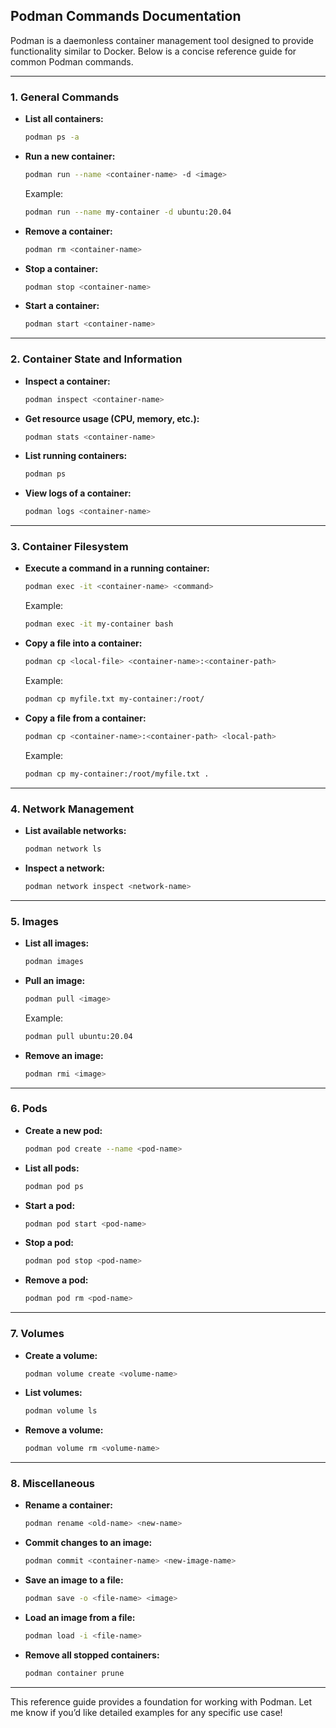 ## **Podman Commands Documentation**

Podman is a daemonless container management tool designed to provide functionality similar to Docker. Below is a concise reference guide for common Podman commands.

---

### **1. General Commands**

- **List all containers:**
  ```bash
  podman ps -a
  ```
- **Run a new container:**
  ```bash
  podman run --name <container-name> -d <image>
  ```
  Example:
  ```bash
  podman run --name my-container -d ubuntu:20.04
  ```

- **Remove a container:**
  ```bash
  podman rm <container-name>
  ```

- **Stop a container:**
  ```bash
  podman stop <container-name>
  ```

- **Start a container:**
  ```bash
  podman start <container-name>
  ```

---

### **2. Container State and Information**

- **Inspect a container:**
  ```bash
  podman inspect <container-name>
  ```

- **Get resource usage (CPU, memory, etc.):**
  ```bash
  podman stats <container-name>
  ```

- **List running containers:**
  ```bash
  podman ps
  ```

- **View logs of a container:**
  ```bash
  podman logs <container-name>
  ```

---

### **3. Container Filesystem**

- **Execute a command in a running container:**
  ```bash
  podman exec -it <container-name> <command>
  ```
  Example:
  ```bash
  podman exec -it my-container bash
  ```

- **Copy a file into a container:**
  ```bash
  podman cp <local-file> <container-name>:<container-path>
  ```
  Example:
  ```bash
  podman cp myfile.txt my-container:/root/
  ```

- **Copy a file from a container:**
  ```bash
  podman cp <container-name>:<container-path> <local-path>
  ```
  Example:
  ```bash
  podman cp my-container:/root/myfile.txt .
  ```

---

### **4. Network Management**

- **List available networks:**
  ```bash
  podman network ls
  ```

- **Inspect a network:**
  ```bash
  podman network inspect <network-name>
  ```

---

### **5. Images**

- **List all images:**
  ```bash
  podman images
  ```

- **Pull an image:**
  ```bash
  podman pull <image>
  ```
  Example:
  ```bash
  podman pull ubuntu:20.04
  ```

- **Remove an image:**
  ```bash
  podman rmi <image>
  ```

---

### **6. Pods**

- **Create a new pod:**
  ```bash
  podman pod create --name <pod-name>
  ```

- **List all pods:**
  ```bash
  podman pod ps
  ```

- **Start a pod:**
  ```bash
  podman pod start <pod-name>
  ```

- **Stop a pod:**
  ```bash
  podman pod stop <pod-name>
  ```

- **Remove a pod:**
  ```bash
  podman pod rm <pod-name>
  ```

---

### **7. Volumes**

- **Create a volume:**
  ```bash
  podman volume create <volume-name>
  ```

- **List volumes:**
  ```bash
  podman volume ls
  ```

- **Remove a volume:**
  ```bash
  podman volume rm <volume-name>
  ```

---

### **8. Miscellaneous**

- **Rename a container:**
  ```bash
  podman rename <old-name> <new-name>
  ```

- **Commit changes to an image:**
  ```bash
  podman commit <container-name> <new-image-name>
  ```

- **Save an image to a file:**
  ```bash
  podman save -o <file-name> <image>
  ```

- **Load an image from a file:**
  ```bash
  podman load -i <file-name>
  ```

- **Remove all stopped containers:**
  ```bash
  podman container prune
  ```

---

This reference guide provides a foundation for working with Podman. Let me know if you’d like detailed examples for any specific use case!
